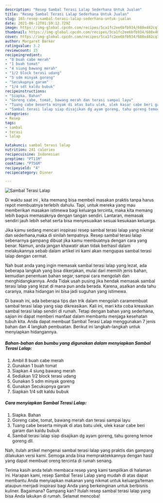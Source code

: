 ```yaml
---
description: "Resep Sambal Terasi Lalap Sederhana Untuk Jualan"
title: "Resep Sambal Terasi Lalap Sederhana Untuk Jualan"
slug: 165-resep-sambal-terasi-lalap-sederhana-untuk-jualan
date: 2021-06-12T01:59:12.729Z
image: https://img-global.cpcdn.com/recipes/5ca1fc2ee6bfb934/680x482cq70/sambal-terasi-lalap-foto-resep-utama.jpg
thumbnail: https://img-global.cpcdn.com/recipes/5ca1fc2ee6bfb934/680x482cq70/sambal-terasi-lalap-foto-resep-utama.jpg
cover: https://img-global.cpcdn.com/recipes/5ca1fc2ee6bfb934/680x482cq70/sambal-terasi-lalap-foto-resep-utama.jpg
author: Margaret Barker
ratingvalue: 3.2
reviewcount: 15
recipeingredient:
- "8 buah cabe merah"
- "1 buah tomat"
- "4 siung bawang merah"
- "1/2 block terasi udang"
- "5 sdm minyak goreng"
- "Secukupnya garam"
- "1/4 sdt kaldu bubuk"
recipeinstructions:
- "Siapka. Bahan"
- "Goreng cabe, tomat, bawang merah dan terasi sampai layu"
- "Tuang cabe beserta minyak di atas batu ulek, ulek kasar cabe beri garam dan kaldu bubuk"
- "Sambal terasi lalap siap disajikan dg ayam goreng, tahu goreng temoe goreng dll."
categories:
- Resep
tags:
- sambal
- terasi
- lalap

katakunci: sambal terasi lalap 
nutrition: 241 calories
recipecuisine: Indonesian
preptime: "PT11M"
cooktime: "PT56M"
recipeyield: "4"
recipecategory: Dinner

---
```



![Sambal Terasi Lalap](https://img-global.cpcdn.com/recipes/5ca1fc2ee6bfb934/680x482cq70/sambal-terasi-lalap-foto-resep-utama.jpg)

Di waktu  saat ini , kita memang bisa membeli masakan praktis tanpa harus repot membuatnya terlebih dahulu. Tapi, untuk mereka yang mau memberikan masakan istimewa bagi keluarga tercinta, maka kita memang lebih bagus memasaknya dengan tangan sendiri. Lantaran, memasak sendiri jauh lebih sehat serta bisa menyesuaikan sesuai kesukaan keluarga.

Jika kamu sedang mencari inspirasi resep sambal terasi lalap yang nikmat dan sederhana,maka di sinilah tempatnya. Resep sambal terasi lalap  sebenarnya gampang dibuat jika kamu membuatnya dengan cara yang benar. Namun, anda jangan khawatir akan tidak berhasil dalam melakukannya 
sebab dalam artikel ini kami akan mengupas sambal terasi lalap dengan cermat.  



Nah buat anda yang ingin memasak sambal terasi lalap yang lezat, ada beberapa langkah yang bisa dikerjakan, mulai dari memilih jenis bahan, kemudian penentuan bahan segar, sampai cara mengolah dan menghidangkannya. Anda Tidak usah pusing jika hendak memasak sambal terasi lalap yang lezat di mana pun anda berada. Karena, asalkan anda  tahu caranya, maka hidangan ini bisa jadi suguhan yang istimewa.

Di bawah ini, ada beberapa tips dan trik dalam mengolah caramembuat sambal terasi lalap yang siap dikreasikan. Kali ini, mari kita coba kreasikan sambal terasi lalap sendiri di rumah. Tetap dengan bahan yang sederhana, sajian ini dapat memberi manfaat dalam membantu menjaga kesehatan tubuh kita. Anda dapat membuat Sambal Terasi Lalap menggunakan 7 jenis bahan dan 4 langkah pembuatan. Berikut ini langkah-langkah untuk menyiapkan hidangannya.

<!--inarticleads1-->

##### Bahan-bahan dan bumbu yang digunakan dalam menyiapkan Sambal Terasi Lalap:

1. Ambil 8 buah cabe merah
1. Gunakan 1 buah tomat
1. Siapkan 4 siung bawang merah
1. Sediakan 1/2 block terasi udang
1. Gunakan 5 sdm minyak goreng
1. Gunakan Secukupnya garam
1. Siapkan 1/4 sdt kaldu bubuk




<!--inarticleads2-->

##### Cara menyiapkan Sambal Terasi Lalap:

1. Siapka. Bahan
1. Goreng cabe, tomat, bawang merah dan terasi sampai layu
1. Tuang cabe beserta minyak di atas batu ulek, ulek kasar cabe beri garam dan kaldu bubuk
1. Sambal terasi lalap siap disajikan dg ayam goreng, tahu goreng temoe goreng dll.




Nah, itulah artikel mengenai  sambal terasi lalap  yang praktis dan gampang dilakukan versi kami. Semoga anda bisa mempraktekkannya dengan hasil yang dapat membuat oreng tercinta di rumah senang. 

Terima kasih anda telah membaca resep yang kami tampilkan di halaman ini. Harapan kami, resep  Sambal Terasi Lalap yang mudah di atas dapat membantu Anda menyiapkan makanan yang nikmat untuk keluarga/teman ataupun menjadi inspirasi bagi Anda yang berkeinginan untuk berbisnis kuliner. Bagaimana? Gampang kan? Itulah resep sambal terasi lalap yang bisa Anda lakukan di rumah. Selamat mencoba!

